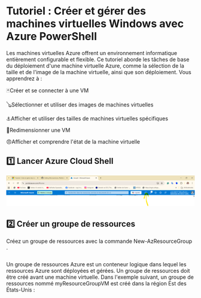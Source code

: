 # Tutoriel : Créer et gérer des machines virtuelles Windows avec Azure PowerShell
Les machines virtuelles Azure offrent un environnement informatique entièrement configurable et flexible. Ce tutoriel aborde les tâches de base du déploiement d'une machine virtuelle Azure, comme la sélection de la taille et de l'image de la machine virtuelle, ainsi que son déploiement. Vous apprendrez à :

🃏Créer et se connecter à une VM

🪕Sélectionner et utiliser des images de machines virtuelles

⚓Afficher et utiliser des tailles de machines virtuelles spécifiques

🎱Redimensionner une VM

😠Afficher et comprendre l'état de la machine virtuelle

:one: Lancer Azure Cloud Shell
-----------------------------

![image](image/1.png)

2️⃣ Créer un groupe de ressources
-----------------------------
Créez un groupe de ressources avec la commande New-AzResourceGroup .
```
```

Un groupe de ressources Azure est un conteneur logique dans lequel les ressources Azure sont déployées et gérées. Un groupe de ressources doit être créé avant une machine virtuelle. Dans l'exemple suivant, un groupe de ressources nommé myResourceGroupVM est créé dans la région Est des États-Unis :
